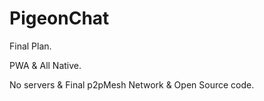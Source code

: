 # PigeonChat
Final Plan.

PWA & All Native.

No servers & Final p2pMesh Network & Open Source code.
